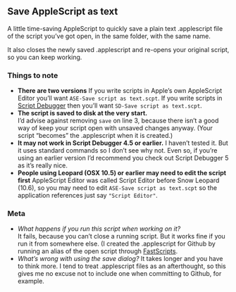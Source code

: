 ## Save AppleScript as text
A little time-saving AppleScript to quickly save a plain text .applescript file of the script you’ve got open, in the same folder, with the same name.

It also closes the newly saved .applescript and re-opens your original script, so you can keep working.

### Things to note
* **There are two versions**
If you write scripts in Apple’s own AppleScript Editor you’ll want `ASE-Save script as text.scpt`. If you write scripts in [Script Debugger](http://www.latenightsw.com) then you’ll want `SD-Save script as text.scpt`.
* **The script is saved to disk at the very start.**  
I’d advise against removing `save` on line 3, because there isn’t a good way of keep your script open with unsaved changes anyway. (Your script “becomes” the .applescript when it is created.)
* **It may not work in Script Debugger 4.5 or earlier.**
I haven’t tested it. But it uses standard commands so I don’t see why not. Even so, if you’re using an earlier version I’d recommend you check out Script Debugger 5 as it’s really nice.
* **People using Leopard (OSX 10.5) or earlier may need to edit the script first**
AppleScript Editor was called Script Editor before Snow Leopard (10.6), so you may need to edit `ASE-Save script as text.scpt` so the application references just say `"Script Editor"`.

### Meta
* *What happens if you run this script when working on it?*  
It fails, because you can’t close a running script. But it works fine if you run it from somewhere else. (I created the .applescript for Github by running an alias of the open script through [FastScripts](http://www.red-sweater.com/fastscripts/).
* *What’s wrong with using the save dialog?*
It takes longer and you have to think more. I tend to treat .applescript files as an afterthought, so this gives me no excuse not to include one when committing to Github, for example.
